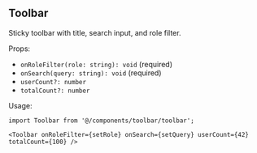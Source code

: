 ## Toolbar

Sticky toolbar with title, search input, and role filter.

Props:
- `onRoleFilter(role: string): void` (required)
- `onSearch(query: string): void` (required)
- `userCount?: number`
- `totalCount?: number`

Usage:
```tsx
import Toolbar from '@/components/toolbar/toolbar';

<Toolbar onRoleFilter={setRole} onSearch={setQuery} userCount={42} totalCount={100} />
```

